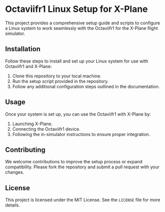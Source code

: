 # Octaviifr1 Linux Setup for X-Plane

This project provides a comprehensive setup guide and scripts to configure a Linux system to work seamlessly with the Octaviifr1 for the X-Plane flight simulator.

## Installation

Follow these steps to install and set up your Linux system for use with Octaviifr1 and X-Plane:

1. Clone this repository to your local machine.
2. Run the setup script provided in the repository.
3. Follow any additional configuration steps outlined in the documentation.

## Usage

Once your system is set up, you can use the Octaviifr1 with X-Plane by:

1. Launching X-Plane.
2. Connecting the Octaviifr1 device.
3. Following the in-simulator instructions to ensure proper integration.

## Contributing

We welcome contributions to improve the setup process or expand compatibility. Please fork the repository and submit a pull request with your changes.

## License

This project is licensed under the MIT License. See the `LICENSE` file for more details. 
